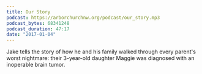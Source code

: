 ```yaml
---
title: Our Story
podcast: https://arborchurchnw.org/podcast/our_story.mp3
podcast_bytes: 68341248
podcast_duration: 47:17
date: "2017-01-04"
---
```


Jake tells the story of how he and his family walked through every parent's worst nightmare: their 3-year-old daughter Maggie was diagnosed with an inoperable brain tumor. 
